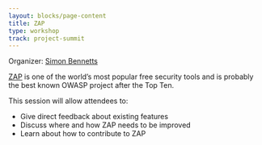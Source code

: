 ```yaml
---
layout: blocks/page-content
title: ZAP
type: workshop
track: project-summit
---
```


Organizer: [Simon Bennetts](../Participants/Simon-Bennetts.html)

[ZAP](https://www.owasp.org/index.php/OWASP_Zed_Attack_Proxy_Project) is one of the world’s most popular free security tools and is probably the best known OWASP project after the Top Ten.

This session will allow attendees to:
* Give direct feedback about existing features
* Discuss where and how ZAP needs to be improved
* Learn about how to contribute to ZAP